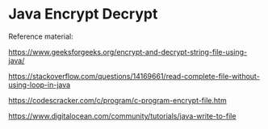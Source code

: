 # Java Encrypt Decrypt
 
Reference material:

https://www.geeksforgeeks.org/encrypt-and-decrypt-string-file-using-java/

https://stackoverflow.com/questions/14169661/read-complete-file-without-using-loop-in-java

https://codescracker.com/c/program/c-program-encrypt-file.htm

https://www.digitalocean.com/community/tutorials/java-write-to-file